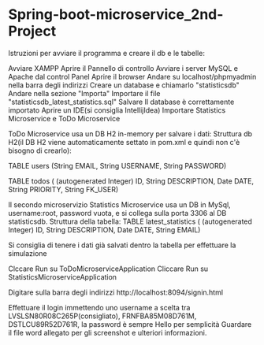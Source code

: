 # Spring-boot-microservice_2nd-Project
Istruzioni per avviare il programma e creare il db e le tabelle:

Avviare XAMPP
Aprire il Pannello di controllo
Avviare i server MySQL e Apache dal control Panel
Aprire il browser
Andare su localhost/phpmyadmin nella barra degli indirizzi
Creare un database e chiamarlo "statisticsdb"
Andare nella sezione "Importa"
Importare il file "statisticsdb_latest_statistics.sql"
Salvare
Il database è correttamente importato
Aprire un IDE(si consiglia IntellijIdea) Importare Statistics Microservice e ToDo Microservice

ToDo Microservice usa un DB H2 in-memory per salvare i dati: Struttura db H2(il DB H2 viene automaticamente settato in pom.xml e quindi non c'è bisogno di crearlo):

TABLE users      (String EMAIL, String USERNAME, String PASSWORD) 

TABLE todos      ( (autogenerated Integer) ID, String DESCRIPTION, Date DATE, String PRIORITY, String FK_USER) 


Il secondo microservizio Statistics Microservice usa un DB in MySql, username:root, password vuota, e si collega sulla porta 3306 al DB statisticsdb. Struttura della tabella:
TABLE latest_statistics      ( (autogenerated Integer) ID, String DESCRIPTION, Date DATE, String EMAIL)


Si consiglia di tenere i dati già salvati dentro la tabella per effettuare la simulazione

Clccare Run su ToDoMicroserviceApplication
Cliccare Run su StatisticsMicroserviceApplication

Digitare sulla barra degli indirizzi http://localhost:8094/signin.html

Effettuare il login immettendo uno username a scelta tra LVSLSN80R08C265P(consigliato), FRNFBA85M08D761M, DSTLCU89R52D761R, la password è sempre Hello per semplicità Guardare il file word allegato per gli screenshot e ulteriori informazioni.
